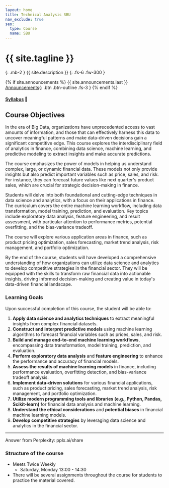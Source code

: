 ```yaml
---
layout: home
title: Technical Analysis SBU
nav_exclude: true
seo:
  type: Course
  name: SBU
---
```


# {{ site.tagline }}
{: .mb-2 }
{{ site.description }}
{: .fs-6 .fw-300 }

{% if site.announcements %}
{{ site.announcements.last }}
[Announcements](announcements.md){: .btn .btn-outline .fs-3 }
{% endif %}

#### [Syllabus](https://ta-sbu.github.io//syllabus/)  🧐

## Course Objectives

In the era of Big Data, organizations have unprecedented access to vast amounts of information, and those that can effectively harness this data to uncover meaningful patterns and make data-driven decisions gain a significant competitive edge. This course explores the interdisciplinary field of analytics in finance, combining data science, machine learning, and predictive modeling to extract insights and make accurate predictions.

The course emphasizes the power of models in helping us understand complex, large, or dynamic financial data. These models not only provide insights but also predict important variables such as price, sales, and risk. For instance, they can forecast future values like next quarter's product sales, which are crucial for strategic decision-making in finance.

Students will delve into both foundational and cutting-edge techniques in data science and analytics, with a focus on their applications in finance. The curriculum covers the entire machine learning workflow, including data transformation, model training, prediction, and evaluation. Key topics include exploratory data analysis, feature engineering, and result assessment, with particular attention to performance metrics, potential overfitting, and the bias-variance tradeoff.

The course will explore various application areas in finance, such as product pricing optimization, sales forecasting, market trend analysis, risk management, and portfolio optimization. 

By the end of the course, students will have developed a comprehensive understanding of how organizations can utilize data science and analytics to develop competitive strategies in the financial sector. They will be equipped with the skills to transform raw financial data into actionable insights, driving informed decision-making and creating value in today's data-driven financial landscape.



### Learning Goals

Upon successful completion of this course, the student will be able to:

1.  **Apply data science and analytics techniques** to extract meaningful insights from complex financial datasets.
2.  **Construct and interpret predictive models** using machine learning algorithms to forecast financial variables such as prices, sales, and risk.
3.  **Build and manage end-to-end machine learning workflows**, encompassing data transformation, model training, prediction, and evaluation.
4.  **Perform exploratory data analysis** and **feature engineering** to enhance the performance and accuracy of financial models.
5.  **Assess the results of machine learning models** in finance, including performance evaluation, overfitting detection, and bias-variance tradeoff analysis.
6.  **Implement data-driven solutions** for various financial applications, such as product pricing, sales forecasting, market trend analysis, risk management, and portfolio optimization.
7.  **Utilize modern programming tools and libraries (e.g., Python, Pandas, Scikit-learn)** for financial data analysis and machine learning.
8.  **Understand the ethical considerations** and **potential biases** in financial machine learning models.
9. **Develop competitive strategies** by leveraging data science and analytics in the financial sector.

---
Answer from Perplexity: pplx.ai/share

### Structure of the course

 - Meets Twice Weekly
    - Saturday, Monday 13:00 - 14:30
 - There will be several assignments throughout the course for students to practice the material covered.




